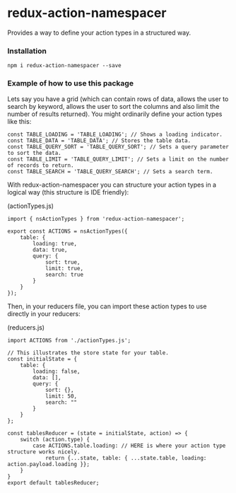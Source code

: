 # redux-action-namespacer
Provides a way to define your action types in a structured way.

### Installation
`npm i redux-action-namespacer --save`

### Example of how to use this package
Lets say you have a grid (which can contain rows of data, allows the user to search by keyword, allows the user to sort the columns and also limit the number of results returned). You might ordinarily define your action types like this:

```
const TABLE_LOADING = 'TABLE_LOADING'; // Shows a loading indicator.
const TABLE_DATA = 'TABLE_DATA'; // Stores the table data.
const TABLE_QUERY_SORT = 'TABLE_QUERY_SORT'; // Sets a query parameter to sort the data.
const TABLE_LIMIT = 'TABLE_QUERY_LIMIT'; // Sets a limit on the number of records to return.
const TABLE_SEARCH = 'TABLE_QUERY_SEARCH'; // Sets a search term.
```

With redux-action-namespacer you can structure your action types in a logical way (this structure is IDE friendly):

(actionTypes.js)
```
import { nsActionTypes } from 'redux-action-namespacer';

export const ACTIONS = nsActionTypes({
    table: {
        loading: true,
        data: true,
        query: {
            sort: true,
            limit: true,
            search: true
        }
    }
});
```

Then, in your reducers file, you can import these action types to use directly in your reducers:

(reducers.js)
```
import ACTIONS from './actionTypes.js';

// This illustrates the store state for your table.
const initialState = {
    table: {
        loading: false,
        data: [],
        query: {
            sort: {},
            limit: 50,
            search: ""
        }
    }
};

const tablesReducer = (state = initialState, action) => {
    switch (action.type) {
        case ACTIONS.table.loading: // HERE is where your action type structure works nicely.
            return {...state, table: { ...state.table, loading: action.payload.loading }};
    }
}
export default tablesReducer;
```
